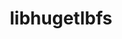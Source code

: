 ---
permalink: /engineering/projects/libhugetlbfs/
project_link_name: libhugetlbfs
project_url: https://github.com/libhugetlbfs/libhugetlbfs
statsAvailable: 'false'
title: libhugetlbfs
---